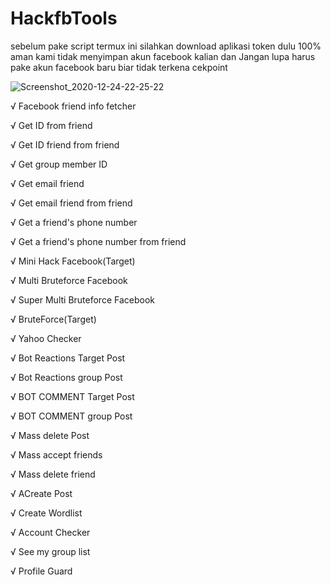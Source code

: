 # HackfbTools

sebelum pake script termux ini silahkan download aplikasi token dulu 100% aman kami tidak menyimpan akun facebook kalian dan Jangan lupa harus pake akun facebook baru biar tidak terkena cekpoint

[](https://filebin.net/7a1c5lvtl8urhk59/Hamdan_Get_Token.apk?t=3z9llm5r)

![Screenshot_2020-12-24-22-25-22](https://user-images.githubusercontent.com/56188981/103097143-e50ed700-4638-11eb-890b-5aca406efbf1.jpg)

√ Facebook friend info fetcher

√ Get ID from friend

√ Get ID friend from friend

√ Get group member ID

√ Get email friend

√ Get email friend from friend

√ Get a friend's phone number

√ Get a friend's phone number from friend

√ Mini Hack Facebook(Target)

√ Multi Bruteforce Facebook

√ Super Multi Bruteforce Facebook

√ BruteForce(Target)

√ Yahoo Checker

√ Bot Reactions Target Post

√ Bot Reactions group Post

√ BOT COMMENT Target Post

√ BOT COMMENT group Post

√ Mass delete Post

√ Mass accept friends

√ Mass delete friend

√ ACreate Post

√ Create Wordlist

√ Account Checker

√ See my group list

√ Profile Guard
